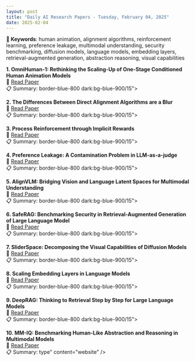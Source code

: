 ```yaml
---
layout: post
title: "Daily AI Research Papers - Tuesday, February 04, 2025"
date: 2025-02-04
---
```


**🔑 Keywords**: human animation, alignment algorithms, reinforcement learning, preference leakage, multimodal understanding, security benchmarking, diffusion models, language models, embedding layers, retrieval-augmented generation, abstraction reasoning, visual capabilities

**1. OmniHuman-1: Rethinking the Scaling-Up of One-Stage Conditioned Human
  Animation Models**  
🔗 [Read Paper](https://huggingface.co/papers/2502.01061)  
📋 Summary: border-blue-800 dark:bg-blue-900/15">

**2. The Differences Between Direct Alignment Algorithms are a Blur**  
🔗 [Read Paper](https://huggingface.co/papers/2502.01237)  
📋 Summary: border-blue-800 dark:bg-blue-900/15">

**3. Process Reinforcement through Implicit Rewards**  
🔗 [Read Paper](https://huggingface.co/papers/2502.01456)  
📋 Summary: border-blue-800 dark:bg-blue-900/15">

**4. Preference Leakage: A Contamination Problem in LLM-as-a-judge**  
🔗 [Read Paper](https://huggingface.co/papers/2502.01534)  
📋 Summary: border-blue-800 dark:bg-blue-900/15">

**5. AlignVLM: Bridging Vision and Language Latent Spaces for Multimodal
  Understanding**  
🔗 [Read Paper](https://huggingface.co/papers/2502.01341)  
📋 Summary: border-blue-800 dark:bg-blue-900/15">

**6. SafeRAG: Benchmarking Security in Retrieval-Augmented Generation of
  Large Language Model**  
🔗 [Read Paper](https://huggingface.co/papers/2501.18636)  
📋 Summary: border-blue-800 dark:bg-blue-900/15">

**7. SliderSpace: Decomposing the Visual Capabilities of Diffusion Models**  
🔗 [Read Paper](https://huggingface.co/papers/2502.01639)  
📋 Summary: border-blue-800 dark:bg-blue-900/15">

**8. Scaling Embedding Layers in Language Models**  
🔗 [Read Paper](https://huggingface.co/papers/2502.01637)  
📋 Summary: border-blue-800 dark:bg-blue-900/15">

**9. DeepRAG: Thinking to Retrieval Step by Step for Large Language Models**  
🔗 [Read Paper](https://huggingface.co/papers/2502.01142)  
📋 Summary: border-blue-800 dark:bg-blue-900/15">

**10. MM-IQ: Benchmarking Human-Like Abstraction and Reasoning in Multimodal
  Models**  
🔗 [Read Paper](https://huggingface.co/papers/2502.00698)  
📋 Summary: type" content="website" />
